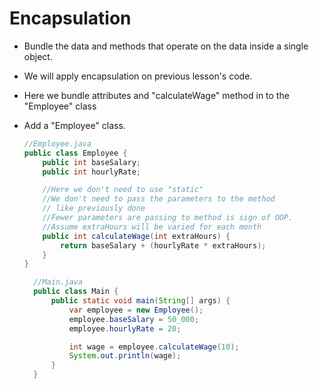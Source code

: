# Encapsulation
- Bundle the data and methods that operate on the data inside a single object.
- We will apply encapsulation on previous lesson's code. 
- Here we bundle attributes and "calculateWage" method in to the "Employee" class 
- Add a "Employee" class.
  ``` java 
  //Employee.java
  public class Employee {
      public int baseSalary;
      public int hourlyRate;

      //Here we don't need to use "static"
      //We don't need to pass the parameters to the method
      // like previously done
      //Fewer parameters are passing to method is sign of OOP.
      //Assume extraHours will be varied for each month
      public int calculateWage(int extraHours) {
          return baseSalary + (hourlyRate * extraHours);
      }
  }
  ```
  
  ``` java 
    //Main.java
    public class Main {
        public static void main(String[] args) {
            var employee = new Employee();
            employee.baseSalary = 50_000;
            employee.hourlyRate = 20;

            int wage = employee.calculateWage(10);
            System.out.println(wage);
        }
    }
  ```